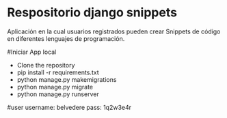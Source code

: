 # Respositorio django snippets

Aplicación en la cual usuarios registrados pueden crear Snippets de código en diferentes
lenguajes de programación.

#Iniciar App local
- Clone the repository 
- pip install -r requirements.txt
- python manage.py makemigrations
- python manage.py migrate
- python manage.py runserver  

#user
username: belvedere
pass: 1q2w3e4r

